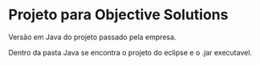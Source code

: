 # Projeto para Objective Solutions

Versão em Java do projeto passado pela empresa.

Dentro da pasta Java se encontra o projeto do eclipse e o .jar executavel.
